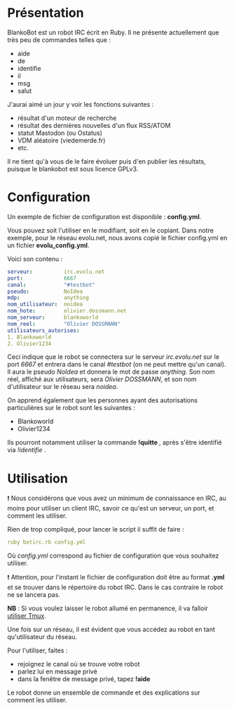 # Présentation 

BlankoBot est un robot IRC écrit en Ruby. Il ne présente actuellement que très peu de commandes telles que : 

  * aide
  * de
  * identifie
  * il
  * msg
  * salut

J'aurai aimé un jour y voir les fonctions suivantes : 

  * résultat d'un moteur de recherche
  * résultat des dernières nouvelles d'un flux RSS/ATOM
  * statut Mastodon (ou Ostatus)
  * VDM aléatoire (viedemerde.fr)
  * etc.

Il ne tient qu'à vous de le faire évoluer puis d'en publier les résultats, puisque le blankobot est sous licence GPLv3.

# Configuration 

Un exemple de fichier de configuration est disponible : **config.yml**.

Vous pouvez soit l'utiliser en le modifiant, soit en le copiant. Dans notre exemple, pour le réseau evolu.net, nous avons copié le fichier config.yml en un fichier **evolu_config.yml**.

Voici son contenu : 

```yaml
serveur:          irc.evolu.net
port:             6667
canal:            "#testbot"
pseudo:           NoIdea
mdp:              anything
nom_utilisateur:  noidea
nom_hote:         olivier.dossmann.net
nom_serveur:      blankoworld
nom_reel:         "Olivier DOSSMANN"
utilisateurs_autorises:
1. Blankoworld
2. Olivier1234
```

Ceci indique que le robot se connectera sur le serveur *irc.evolu.net* sur le port *6667* et entrera dans le canal *#testbot* (on ne peut mettre qu'un canal). Il aura le pseudo *NoIdea* et donnera le mot de passe *anything*. Son nom réel, affiché aux utilisateurs, sera *Olivier DOSSMANN*, et son nom d'utilisateur sur le réseau sera *noidea*.

On apprend également que les personnes ayant des autorisations particulières sur le robot sont les suivantes : 

  * Blankoworld
  * Olivier1234

Ils pourront notamment utiliser la commande **!quitte <message>**, après s'être identifié via *!identifie <monPseudo>*.

# Utilisation 

:exclamation: Nous considérons que vous avez un minimum de connaissance en IRC, au moins pour utiliser un client IRC, savoir ce qu'est un serveur, un port, et comment les utiliser.

Rien de trop compliqué, pour lancer le script il suffit de faire : 

```yaml
ruby botirc.rb config.yml
```

Où *config.yml* correspond au fichier de configuration que vous souhaitez utiliser.

:exclamation: Attention, pour l'instant le fichier de configuration doit être au format **.yml** et se trouver dans le répertoire du robot IRC. Dans le cas contraire le robot ne se lancera pas.

**NB** : Si vous voulez laisser le robot allumé en permanence, il va falloir [utiliser Tmux](https://fr.wikipedia.org/wiki/Tmux).

Une fois sur un réseau, il est évident que vous accédez au robot en tant qu'utilisateur du réseau.

Pour l'utiliser, faites : 

  * rejoignez le canal où se trouve votre robot
  * parlez lui en message privé
  * dans la fenêtre de message privé, tapez **!aide**

Le robot donne un ensemble de commande et des explications sur comment les utiliser.
